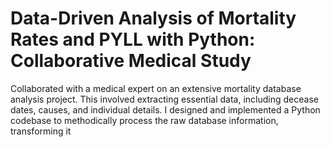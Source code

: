 # Data-Driven Analysis of Mortality Rates and PYLL with Python: Collaborative Medical Study
Collaborated with a medical expert on an extensive mortality database analysis project. This involved extracting essential data, including decease dates, causes, and individual details. I designed and implemented a Python codebase to methodically process the raw database information, transforming it
